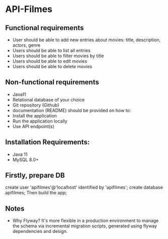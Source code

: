 # API-Filmes

## Functional requirements

* User should be able to add new entries about movies: title, description, actors, genre
* Users should be able to list all entries
* Users should be able to filter movies by title
* Users should be able to edit movies
* Users should be able to delete movies

## Non-functional requirements
* Java11
* Relational database of your choice
* Git repository (Github)
* documentation (README) should be provided on how to:
* Install the application
* Run the application locally
* Use API endpoint(s)

## Installation Requirements:

* Java 11
* MySQL 8.0+

## Firstly, prepare DB

create user 'apifilmes'@'localhost' identified by 'apifilmes';
create database apifilmes;
Then build the app;


## Notes

* Why Flyway?
It's more flexible in a production environment to manage the schema via incremental migration scripts, generated using flyway dependencies and design.
